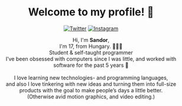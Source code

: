 <h1 align="center">Welcome to my profile! 👋</h1>

<p align="center">
<a href="https://www.twitter.com/sndrkrly">
<img src="https://img.shields.io/badge/-Twitter-%231DA1F2" alt="Twitter" /></a> 
<a href="https://www.instagram.com/sndrkrly">
<img src="https://img.shields.io/badge/-Instagram-%23eb13a5" alt="Instagram" /></a> 
</p>

<p align="center">
Hi, I'm <b>Sandor</b>, <br>
I'm 17, from Hungary. 👨🏻‍💻 <br>
Student & self-taught programmer <br>
I’ve been obsessed with computers since I was little, and worked with software for the past 5 years 🧪 <br>
<br>
I love learning new technologies- and programming languages, <br> and also I love tinkering with new ideas and turning them into full-size products with the goal to make people’s days a little better. 
<br>
(Otherwise avid motion graphics, and video editing.)
</p>
